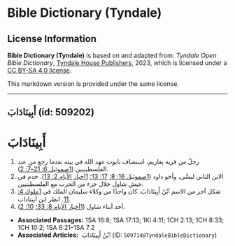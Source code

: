 # Bible Dictionary (Tyndale)

## License Information

**Bible Dictionary (Tyndale)** is based on and adapted from: _Tyndale Open Bible Dictionary_, [Tyndale House Publishers](https://tyndaleopenresources.com/), 2023, which is licensed under a [CC BY-SA 4.0 license](https://creativecommons.org/licenses/by-sa/4.0/legalcode.en).

This markdown version is provided under the same license.



--------------------------------

## أَبِينَادَابَ (id: 509202)

أَبِينَادَابَ
=============

1. رجلٌ من قرية يعاريم، استضاف تابوت عهد الله في بيته بعدما رجع من عند الفلسطينيين ([1صموئيل 6: 21–7: 2](https://ref.ly/1Sam6:21-1Sam7:2)).
2. الابن الثاني ليسَّى، وأخو داود ([1صموئيل 16: 8؛](https://ref.ly/1Sam16:8) [17: 13؛](https://ref.ly/1Sam17:13) [1أخبار الأيام 2: 13](https://ref.ly/1Chr2:13)). خدم في جيش شاول خلال جزء من الحرب مع الفلسطينيين.
3. شكل آخر من الاسم ٱبْنُ أَبِينَادَابَ. كان واحدًا من وكلاء سليمان الملك في [1ملوك 4: 11](https://ref.ly/1Kgs4:11). انظر ابن أبيناداب.
4. أحد أبناء شاول ([1أخبار الأيام 8: 33؛](https://ref.ly/1Chr8:33) [10: 2](https://ref.ly/1Chr10:2)).

* **Associated Passages:** 1SA 16:8; 1SA 17:13; 1KI 4:11; 1CH 2:13; 1CH 8:33; 1CH 10:2; 1SA 6:21–1SA 7:2
* **Associated Articles:**  ٱبْنُ أَبِينَادَابَ (ID: `509714@TyndaleBibleDictionary`)

